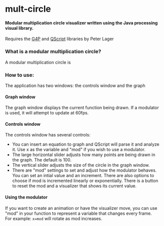 # mult-circle
#### Modular multiplication circle visualizer written using the Java processing visual library. 
Requires the [G4P](http://www.lagers.org.uk/g4p/index.html) and [QScript](http://www.lagers.org.uk/qscript/index.html) libraries by Peter Lager

### What is a modular multiplication circle?
A modular multiplication circle is 

### How to use: 

The application has two windows: the controls window and the graph

#### Graph window
The graph window displays the current function being drawn. If a modulator is used, it will attempt to update at 60fps.
#### Controls window
The controls window has several controls:
- You can insert an equation to graph and QScript will parse it and analyze it. Use x as the variable and "mod" if you wish to use a modulator.
- The large horizontal slider adjusts how many points are being drawn in the graph. The default is 100.
- The vertical slider adjusts the size of the circle in the graph window.
- There are "mod" settings to set and adjust how the modulator behaves. You can set an intial value and an increment. There are also options to choose if mod is incremented linearly or exponentially. There is a button to reset the mod and a visualizer that shows its current value.
#### Using the modulator
If you want to create an animation or have the visualizer move, you can use "mod" in your function to represent a variable that changes every frame. For example: `x=mod` will rotate as mod increases.
